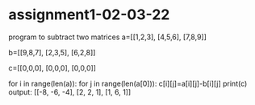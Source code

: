 # assignment1-02-03-22
program to subtract two matrices
a=[[1,2,3],
   [4,5,6],
   [7,8,9]]
   
b=[[9,8,7],
   [2,3,5],
   [6,2,8]]
   
c=[[0,0,0],
   [0,0,0],
   [0,0,0]]
   
for i in range(len(a)):
    for j in range(len(a[0])):
        c[i][j]=a[i][j]-b[i][j]
print(c)
output:
[[-8, -6, -4], [2, 2, 1], [1, 6, 1]]

